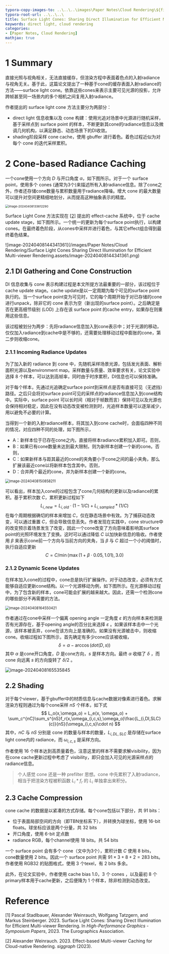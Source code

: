 ```yaml
---
typora-copy-images-to: ..\..\..\images\Paper Notes\Cloud Rendering\${filename}.assets
typora-root-url: ..\..\..\
title: Surface Light Cones: Sharing Direct Illumination for Efficient Multi-viewer Rendering
keywords: direct light, cloud rendering
categories:
- [Paper Notes, Cloud Rendering]
mathjax: true
---
```


# 1 Summary

直接光照与视角相关，无法直接缓存，但渲染方程中表面着色点的入射radiance与视角无关。基于此，这篇论文提出了一种基于cone的缓存表面入射radiance的方法——surface light cone。依靠这些cones来表示主要可见光源的投影，允许跨帧甚至同一场景内的多个相机之间复用入射radiance。

作者提出的 surface light cone 方法主要分为两部分：

- direct light 信息收集以及 cone 构建：使用光追对场景中光源进行随机采样，基于采样点到 surface point 的样本，不断更新其cone的radiance信息以及微调几何机构，以满足静态、动态场景下的DI收敛。
- shading阶段采样 cone cache，使用 gbuffer 进行着色。着色过程近似为对每个 cone 的迭代采样累积。



# 2 Cone-based Radiance Caching

一个cone使用一个方向 $D$ 与开口角度 $\alpha$，如下图所示。对于一个 surface point，使用多个 cones (通常为3个)来描述所有入射radiance信息。除了cone之外，作者还存储cone数量与累积数量用于radiance降噪。增大 cone 的最大数量可以提升对空间更精细地划分，从而提高这种抽象表示的精度。

<img src="/images/Paper Notes/Cloud Rendering/Surface Light Cones Sharing Direct Illumination for Efficient Multi-viewer Rendering.assets/image-20240408133612290.png" alt="image-20240408133612290" style="zoom:67%;" />

Surface Light Cone 方法实现在 [[2]](#[2]) 提出的 effect-cache 系统中，位于 cache update stage，如下图所示。一个统一的更新为每个surface point执行，以构建cones。在最终着色阶段，从cones中采样并进行着色，与其它effect组合得到最终着色结果。

![image-20240408144341361](/images/Paper Notes/Cloud Rendering/Surface Light Cones Sharing Direct Illumination for Efficient Multi-viewer Rendering.assets/image-20240408144341361.png)

## 2.1 DI Gathering and Cone Construction

DI 信息收集与 cone 表示构建过程是本文所提方法最重要的一部分，该过程位于 cache update stage。cache update是以一定周期为每个可见的surface point执行的。当一个surface point变为可见时，它的每个周期开始于对已存储的cone 进行unpack，除非它的 cone 表示为空（新出现的surface point）。之后确定是否在更高细节级别 (LOD) 上存在该 surface point 的cache entry，如果存在则重用这些信息。

该过程被划分为两步：先将radiance信息加入到cone表示中；对于光源的移动，仅仅加入radiance到cache中是不够的，还需要处理移动过程中膨胀的cone，第二步则收缩cone。

### 2.1.1 Incoming Radiance Updates

为了加入新的 radiance 到 cone 中，先随机采样场景光源，包括发光表面、解析面积光源以及environment map。采样数量与质量、效率要求有关，论文实验中选择 8 个样本，可以达到高帧率，同时由于时序累积，DI信息也可以保持准确。

对于每个样本，先通过光追确定surface point到采样点是否有直接可见（无遮挡）路径。之后只会将对surface point可见的采样点的radiance信息加入到cone结构中。实际中，surface point 可以长时间（相对于帧数而言）保持可见以及光源也会保持相对稳定，因此在没有动态改变被检测到时，光追样本数量可以逐渐减少，用以避免不必要的计算。

当得到一个新的入射radiance样本，将其加入到cone cache时，会面临四种不同的情况，对应四种不同的处理，如下图所示，

- A：新样本位于已存在cone之内，直接将样本radiance累积加入即可。否则，
- B：如果已有cone数量未达到最大限制，则为新样本创建一个新的cone。否则，
- C：如果新样本与距其最近的cone的夹角要小于cone之间的最小夹角，那么扩展该最近cone以将新样本包含其中。否则，
- D：合并两个最近的cone，并为新样本创建一个新的cone。

<img src="/images/Paper Notes/Cloud Rendering/Surface Light Cones Sharing Direct Illumination for Efficient Multi-viewer Rendering.assets/image-20240408150858211.png" alt="image-20240408150858211" style="zoom:80%;" />

可以看出，样本加入cone的过程包含了cone几何结构的更新以及radiance的累积。基于累积次数 $C$，累积更新过程如下
$$
L_{i,new} = L_{i,old} \cdot (1-1/C) + L_{i,sampled} * (1 / C)
$$
在每个周期根据确切的样本来增加 $C$，仅在静态场景中有效。为了捕获动态改变，可以通过重置 $C$，但会导致信息丢失。作者发现在实践中，cone structure中的改变预示着场景发生了改变，因此一个cone改变了方向意味着影响其surface point的光照环境发生了变换。这时可以通过降低 $C$ 以加快新信息的吸收。作者使用 $\beta$ 来表示cone前一个方向与当前方向的夹角，当 $\beta$ 与 $C$ 超过一个小的阈值时，执行自适应更新
$$
C = C / \min(\max(1 + \beta \cdot 0.05, 1.01), 3.0)
$$

### 2.1.2 Dynamic Scene Updates

在样本加入cone的过程中，cone总是执行扩展操作。对于动态改变，必须有方式能够自适应更新cone结构。以一个光源移动为例，如下图所示。在光源移动过程中，为了包含新的样本，cone可能会扩展的越来越大。因此，还需一个检测cone的哪些部分不再需要的方法。

<img src="/images/Paper Notes/Cloud Rendering/Surface Light Cones Sharing Direct Illumination for Efficient Multi-viewer Rendering.assets/image-20240408164550421.png" alt="image-20240408164550421" style="zoom: 80%;" />

作者通过在cone中采样一个偏离 opening angle 一定角度 $\varepsilon$ 的方向样本来检测是否有光源存在，基于opening angle的百分比来选择 $\varepsilon$ 。如果该样本击中一个光源，该样本被丢弃，cone在该方向上是准确的。如果没有光源被击中，则收缩cone。收缩过程如下图所示，首先确定有多少cone应该被收缩，
$$
\delta = \alpha - \arccos(dot(D,s))
$$
其中 $\alpha$ 是cone开口角度，$D$ 是cone方向，$s$ 是样本方向。最终 $\alpha$ 收缩了 $\delta$ ，而 cone 向远离 $s$ 的方向旋转了 $\delta/2$ 。

<img src="/images/Paper Notes/Cloud Rendering/Surface Light Cones Sharing Direct Illumination for Efficient Multi-viewer Rendering.assets/image-20240408165535845.png" alt="image-20240408165535845"  />

## 2.2 Shading

对于每个viewer，基于gbuffer中的材质信息与cache数据对像素进行着色。求解渲染方程则通过为每个cone采样 $nS$ 个样本，如下式
$$
L_o(x,\omega_o) = L_e(x, \omega_o) + \sum_c^{nC}\sum_s^{nS}f_r(x,\omega_{i,c,s},\omega_o)\frac{L_{i,DI,SLC}(c)}{nS}(\omega_{i,c,s}\cdot n)
$$
其中，$nC$ 与 $nS$ 分别是 cone 的数量与样本的数量，$L_{i,DL,SLC}$ 是存储在surface light cone内的 radiance，而 $\omega_{i,c,s}$ 是采样方向。

作者使用 16 个样本达到高质量着色，注意这里的样本不需要求解visibility，因为在cone cache更新过程中考虑了 visibility，即只会加入可见的光源采样点的radiance信息。

> 个人感觉 cone 还是一种 prefilter 思想。cone 中先累积了入射radiance，相当于把渲染方程被积函数 $L_i * f_r$ 的 $L_i$ 单独拿出来积分。

## 2.3 Cache Compression

cone cache 的数据是以紧凑的方式存储。每个cone包括以下部分，共 91 bits：

- 位于表面局部空间的方向（即TBN坐标系下），并转换为球坐标，使用 16-bit floats。球坐标应该是两个分量，共 32 bits
- 开口角度，使用 6-bit 定点数
- radiance RGB，每个channel使用 18 bits。共 54 bits

一个 surface point 会有多个 cone（文中为3个），累积计数 $C$ 使用 8 bits，cone数量使用 2 bits。因此一个 surface point 共需 $91\times 3+8+2=283$ bits。作者使用 RGB32 的贴图格式，使用 3 个texel，有 2 bits 多余。

此外，在论文实验中，作者使用 cache bias 1.0，3 个 cones ，以及最初 8 个primary样本用于cache更新，之后便降为 1 个样本，除非检测到动态改变。







# Reference

<a name="[1]">[1]</a> Pascal Stadlbauer, Alexander Weinrauch, Wolfgang Tatzgern, and Markus Steinberger. 2023. Surface Light Cones: Sharing Direct Illumination for Efficient Multi-viewer Rendering. In *High-Performance Graphics - Symposium Papers*, 2023. The Eurographics Association.

<a name="[2]">[2]</a> Alexander Weinrauch. 2023. Effect-based Multi-viewer Caching for Cloud-native Rendering. *siggraph* (2023).

